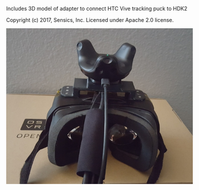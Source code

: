 Includes 3D model of adapter to connect HTC Vive tracking puck to HDK2

Copyright (c) 2017, Sensics, Inc. Licensed under Apache 2.0 license.

![Puck adapter installed on OSVR HDK](hdk_puck.jpg?raw=true )
